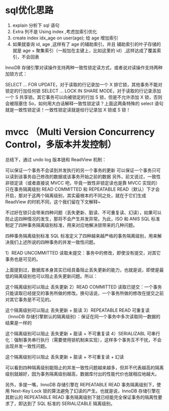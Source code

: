 # sql优化思路

1. explain 分析下 sql 语句
2. Extra 列不是 Using index ,考虑加索引优化
3. create index idx_age on user(age); 给 age 增加索引
4. 如果就查询 id, age ,这样有了 age 的辅助索引，并且 辅助索引的叶子存储的就是 age + 聚集索引（一般加在主键上，比如这里的 id）,这样达成了覆盖索引，不会回表



InnoDB 存储引擎对读操作支持两种一致性锁定读方式，或者说对读操作支持两种加锁方式：

SELECT ... FOR UPDATE，对于读取的行记录加一个 X 排它锁，其他事务不能对锁定的行加任何锁
SELECT ... LOCK IN SHARE MODE，对于读取的行记录添加一个 S 共享锁。其它事务可以向被锁定的行加 S 锁，但是不允许添加 X 锁，否则会被阻塞住
So，如何用大白话解释一致性锁定读？上面这两条特殊的 select 语句就是一致性锁定读！一致性锁定读就是给行记录加 X 锁或 S 锁！



# mvcc （Multi Version Concurrency Control，多版本并发控制）

总结下，通过 undo log 版本链和 ReadView 机制：

可以保证一个事务不会读到并发执行的另一个事务的更新
可以保证一个事务只可以读到该事务自己修改的数据或该事务开始之前的数据
另外，前文说过，一致性非锁定读（或者直接说 MVCC 吧，毕竟一致性非锁定读也是靠 MVCC 实现的）只在事务隔离级别 READ COMMITTED 和 REPEATABLE READ（默认）下才会开启，那对于这两个隔离级别，其实最根本的不同之处，就在于它们生成 ReadView 的时机不同，这个我们留在下文解释~


不过好在锁只会带来四种问题（丢失更新、脏读、不可重复读、幻读），如果可以防止这四种情况的发生，那将不会产生并发异常。为此，ISO 和 ANIS SQL 标准制定了四种事务隔离级别标准，用来对应地解决锁带来的几种问题。

四种事务隔离级别标准
SQL 标准定义了四种越来越严格的事务隔离级别，用来解决我们上述所说的四种事务的并发一致性问题。

1）READ UNCOMMITTED 读取未提交：事务中的修改，即使没有提交，对其它事务也是可见的。

上面提到过，数据库本身其实已经具备阻止丢失更新的能力，也就是说，即使是最低的隔离级别也可以阻止丢失更新问题。所以：

这个隔离级别可以阻止 丢失更新
2）READ COMMITTED 读取已提交：一个事务只能读取已经提交的事务所做的修改。换句话说，一个事务所做的修改在提交之前对其它事务是不可见的。

这个隔离级别可以阻止 丢失更新 + 脏读
3）REPEATABLE READ 可重复读（InnoDB 存储引擎默认的隔离级别）：保证在同一个事务中多次读取同一数据的结果是一样的

这个隔离级别可以阻止 丢失更新 + 脏读 + 不可重复读
4）SERIALIZABL 可串行化：强制事务串行执行（需要使用锁机制来实现），这样多个事务互不干扰，不会出现并发一致性问题。

这个隔离级别可以阻止 丢失更新 + 脏读 + 不可重复读 + 幻读


可以看到四种隔离级别能阻止的并发一致性问题越来越多，但并不代表越高的隔离级别就越好，因为事务隔离级别越高，数据库付出的性能代价也就相应地越大。


另外，多提一嘴，InnoDB 存储引擎在 REPEATABLE READ 事务隔离级别下，使用 Next-Key Lock 锁的算法避免了幻读的产生。也就是说，InnoDB 存储引擎在其默认的 REPEATABLE READ 事务隔离级别下就已经能完全保证事务的隔离性要求了，即达到了 SQL 标准的 SERIALIZABLE 隔离级别。





